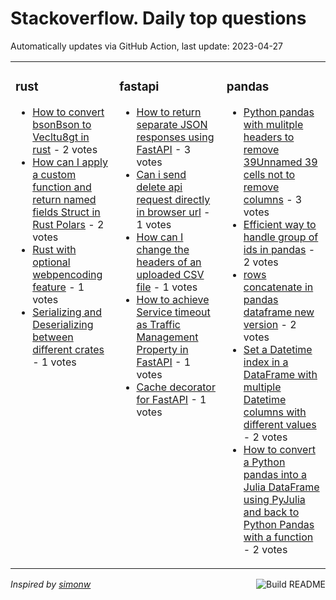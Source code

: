 # Stackoverflow. Daily top questions 

Automatically updates via GitHub Action, last update: <!-- date starts -->2023-04-27<!-- date ends -->


<table><tr><td valign="top" width="33%">

### rust
<!-- rust starts -->
* [How to convert bsonBson to Vecltu8gt in rust](https://stackoverflow.com/questions/76115418/how-to-convert-bsonbson-to-vecu8-in-rust) - 2 votes
* [How can I apply a custom function and return named fields Struct in Rust Polars](https://stackoverflow.com/questions/76112938/how-can-i-apply-a-custom-function-and-return-named-fields-struct-in-rust-polar) - 2 votes
* [Rust with optional webpencoding feature](https://stackoverflow.com/questions/76121867/rust-with-optional-webp-encoding-feature) - 1 votes
* [Serializing and Deserializing between different crates](https://stackoverflow.com/questions/76106689/serializing-and-deserializing-between-different-crates) - 1 votes
<!-- rust ends -->
</td><td valign="top" width="34%">


### fastapi
<!-- fastapi starts -->
* [How to return separate JSON responses using FastAPI](https://stackoverflow.com/questions/76122326/how-to-return-separate-json-responses-using-fastapi) - 3 votes
* [Can i send delete api request directly in browser url](https://stackoverflow.com/questions/76111063/can-i-send-delete-api-request-directly-in-browser-url) - 1 votes
* [How can I change the headers of an uploaded CSV file](https://stackoverflow.com/questions/76120987/how-can-i-change-the-headers-of-an-uploaded-csv-file) - 1 votes
* [How to achieve Service timeout as Traffic Management Property in FastAPI](https://stackoverflow.com/questions/76117560/how-to-achieve-service-timeout-as-traffic-management-property-in-fastapi) - 1 votes
* [Cache decorator for FastAPI](https://stackoverflow.com/questions/76115645/cache-decorator-for-fastapi) - 1 votes
<!-- fastapi ends -->
</td><td valign="top" width="34%">


### pandas
<!-- pandas starts -->
* [Python pandas with mulitple headers to remove 39Unnamed 39 cells not to remove columns](https://stackoverflow.com/questions/76118708/python-pandas-with-mulitple-headers-to-remove-unnamed-cells-not-to-remove-co) - 3 votes
* [Efficient way to handle group of ids in pandas](https://stackoverflow.com/questions/76119007/efficient-way-to-handle-group-of-ids-in-pandas) - 2 votes
* [rows concatenate in pandas dataframe new version](https://stackoverflow.com/questions/76114168/rows-concatenate-in-pandas-dataframe-new-version) - 2 votes
* [Set a Datetime index in a DataFrame with multiple Datetime columns with different values](https://stackoverflow.com/questions/76110683/set-a-datetime-index-in-a-dataframe-with-multiple-datetime-columns-with-differen) - 2 votes
* [How to convert a Python pandas into a Julia DataFrame using PyJulia and back to Python Pandas with a function](https://stackoverflow.com/questions/76108779/how-to-convert-a-python-pandas-into-a-julia-dataframe-using-pyjulia-and-back-t) - 2 votes
<!-- pandas ends -->
</td></tr></table>

<a href="https://github.com/hp0404/hp0404/actions"><img src="https://github.com/hp0404/hp0404/workflows/Build%20README/badge.svg" align="right" alt="Build README"></a> <p>*Inspired by  [simonw](https://github.com/simonw/simonw)*</p>
